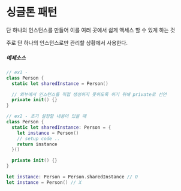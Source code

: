 # 싱글톤 패턴
단 하나의 인스턴스를 만들어 이를 여러 곳에서 쉽게 액세스 할 수 있게 하는 것

주로 단 하나의 인스턴스로만 관리할 상황에서 사용한다.

##### 예제소스
```Swift
// ex1 -
class Person {
  static let sharedInstance = Person()

  // 외부에서 인스턴스를 직접 생성하지 못하도록 하기 위해 private로 선언
  private init() {}
}

// ex2 - 초기 설정할 내용이 있을 때
class Person {
  static let sharedInstance: Person = {
    let instance = Person()
    // setup code ..
    return instance
  }()

  private init() {}
}
```

```Swift
let instance: Person = Person.sharedInstance // O
let instance = Person() // X
```

